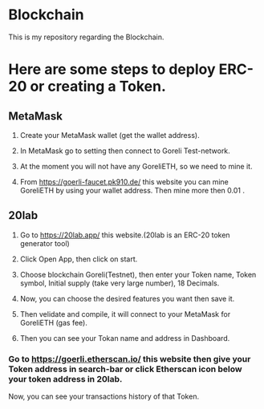 # Blockchain

This is my repository regarding the Blockchain. 

# Here are some steps to deploy ERC-20 or creating a Token.

## MetaMask

1. Create your MetaMask wallet (get the wallet address).

2. In MetaMask go to setting then connect to Goreli Test-network.

3. At the moment you will not have any GoreliETH, so we need to mine it.

4. From https://goerli-faucet.pk910.de/ this website you can mine GoreliETH by using your wallet address. Then mine more then 0.01 .

## 20lab

1. Go to https://20lab.app/ this website.(20lab is an ERC-20 token generator tool)

2. Click Open App, then click on start.

3. Choose blockchain Goreli(Testnet), then enter your Token name, Token symbol, Initial supply (take very large number), 18 Decimals.

4. Now, you can choose the desired features you want then save it.

5. Then velidate and compile, it will connect to your MetaMask for GoreliETH (gas fee).

6. Then you can see your Tokan name and address in Dashboard.

### Go to https://goerli.etherscan.io/ this website then give your Token address in search-bar or click Etherscan icon below your token address in 20lab. 

Now, you can see your transactions history of that Token.
